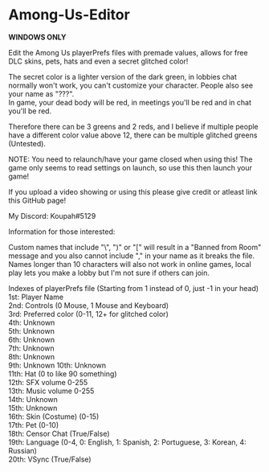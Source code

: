 # Among-Us-Editor

**WINDOWS ONLY**

Edit the Among Us playerPrefs files with premade values, allows for free DLC skins, pets, hats and even a secret glitched color!

The secret color is a lighter version of the dark green, in lobbies chat normally won't work, you can't customize your character. People also see your name as "???".  
In game, your dead body will be red, in meetings you'll be red and in chat you'll be red.

Therefore there can be 3 greens and 2 reds, and I believe if multiple people have a different color value above 12, there can be multiple glitched greens (Untested).

NOTE: You need to relaunch/have your game closed when using this! 
The game only seems to read settings on launch, so use this then launch your game!

If you upload a video showing or using this please give credit or atleast link this GitHub page!

My Discord: Koupah#5129

Information for those interested:

Custom names that include "\\", ")" or "\[" will result in a "Banned from Room" message and you also cannot include "," in your name as it breaks the file.  
Names longer than 10 characters will also not work in online games, local play lets you make a lobby but I'm not sure if others can join.

Indexes of playerPrefs file (Starting from 1 instead of 0, just -1 in your head)  
1st: Player Name  
2nd: Controls (0 Mouse, 1 Mouse and Keyboard)  
3rd: Preferred color (0-11, 12+ for glitched color)  
4th: Unknown  
5th: Unknown  
6th: Unknown  
7th: Unknown  
8th: Unknown  
9th: Unknown 
10th: Unknown  
11th: Hat (0 to like 90 something)  
12th: SFX volume 0-255  
13th: Music volume 0-255  
14th: Unknown  
15th: Unknown  
16th: Skin (Costume) (0-15)  
17th: Pet (0-10)  
18th: Censor Chat (True/False)  
19th: Language (0-4, 0: English, 1: Spanish, 2: Portuguese, 3: Korean, 4: Russian)  
20th: VSync (True/False)  
